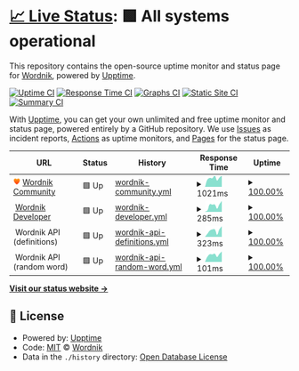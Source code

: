 # [📈 Live Status](https://status.wordnik.com): <!--live status--> **🟩 All systems operational**

This repository contains the open-source uptime monitor and status page for [Wordnik](http://developer.wordnik.com), powered by [Upptime](https://github.com/upptime/upptime).

[![Uptime CI](https://github.com/Wordnik/wordnik-status/workflows/Uptime%20CI/badge.svg)](https://github.com/Wordnik/wordnik-status/actions?query=workflow%3A%22Uptime+CI%22)
[![Response Time CI](https://github.com/Wordnik/wordnik-status/workflows/Response%20Time%20CI/badge.svg)](https://github.com/Wordnik/wordnik-status/actions?query=workflow%3A%22Response+Time+CI%22)
[![Graphs CI](https://github.com/Wordnik/wordnik-status/workflows/Graphs%20CI/badge.svg)](https://github.com/Wordnik/wordnik-status/actions?query=workflow%3A%22Graphs+CI%22)
[![Static Site CI](https://github.com/Wordnik/wordnik-status/workflows/Static%20Site%20CI/badge.svg)](https://github.com/Wordnik/wordnik-status/actions?query=workflow%3A%22Static+Site+CI%22)
[![Summary CI](https://github.com/Wordnik/wordnik-status/workflows/Summary%20CI/badge.svg)](https://github.com/Wordnik/wordnik-status/actions?query=workflow%3A%22Summary+CI%22)

With [Upptime](https://upptime.js.org), you can get your own unlimited and free uptime monitor and status page, powered entirely by a GitHub repository. We use [Issues](https://github.com/Wordnik/wordnik-status/issues) as incident reports, [Actions](https://github.com/Wordnik/wordnik-status/actions) as uptime monitors, and [Pages](https://status.wordnik.com) for the status page.

<!--start: status pages-->
<!-- This summary is generated by Upptime (https://github.com/upptime/upptime) -->
<!-- Do not edit this manually, your changes will be overwritten -->
<!-- prettier-ignore -->
| URL | Status | History | Response Time | Uptime |
| --- | ------ | ------- | ------------- | ------ |
| <img alt="" src="https://raw.githubusercontent.com/wordnik/wordnik-status/master/assets/favicon.png" height="13"> [Wordnik Community](https://www.wordnik.com/community) | 🟩 Up | [wordnik-community.yml](https://github.com/wordnik/wordnik-status/commits/HEAD/history/wordnik-community.yml) | <details><summary><img alt="Response time graph" src="./graphs/wordnik-community/response-time-week.png" height="20"> 1021ms</summary><br><a href="https://status.wordnik.com/history/wordnik-community"><img alt="Response time 1086" src="https://img.shields.io/endpoint?url=https%3A%2F%2Fraw.githubusercontent.com%2Fwordnik%2Fwordnik-status%2FHEAD%2Fapi%2Fwordnik-community%2Fresponse-time.json"></a><br><a href="https://status.wordnik.com/history/wordnik-community"><img alt="24-hour response time 1268" src="https://img.shields.io/endpoint?url=https%3A%2F%2Fraw.githubusercontent.com%2Fwordnik%2Fwordnik-status%2FHEAD%2Fapi%2Fwordnik-community%2Fresponse-time-day.json"></a><br><a href="https://status.wordnik.com/history/wordnik-community"><img alt="7-day response time 1021" src="https://img.shields.io/endpoint?url=https%3A%2F%2Fraw.githubusercontent.com%2Fwordnik%2Fwordnik-status%2FHEAD%2Fapi%2Fwordnik-community%2Fresponse-time-week.json"></a><br><a href="https://status.wordnik.com/history/wordnik-community"><img alt="30-day response time 1086" src="https://img.shields.io/endpoint?url=https%3A%2F%2Fraw.githubusercontent.com%2Fwordnik%2Fwordnik-status%2FHEAD%2Fapi%2Fwordnik-community%2Fresponse-time-month.json"></a><br><a href="https://status.wordnik.com/history/wordnik-community"><img alt="1-year response time 1086" src="https://img.shields.io/endpoint?url=https%3A%2F%2Fraw.githubusercontent.com%2Fwordnik%2Fwordnik-status%2FHEAD%2Fapi%2Fwordnik-community%2Fresponse-time-year.json"></a></details> | <details><summary><a href="https://status.wordnik.com/history/wordnik-community">100.00%</a></summary><a href="https://status.wordnik.com/history/wordnik-community"><img alt="All-time uptime 100.00%" src="https://img.shields.io/endpoint?url=https%3A%2F%2Fraw.githubusercontent.com%2Fwordnik%2Fwordnik-status%2FHEAD%2Fapi%2Fwordnik-community%2Fuptime.json"></a><br><a href="https://status.wordnik.com/history/wordnik-community"><img alt="24-hour uptime 100.00%" src="https://img.shields.io/endpoint?url=https%3A%2F%2Fraw.githubusercontent.com%2Fwordnik%2Fwordnik-status%2FHEAD%2Fapi%2Fwordnik-community%2Fuptime-day.json"></a><br><a href="https://status.wordnik.com/history/wordnik-community"><img alt="7-day uptime 100.00%" src="https://img.shields.io/endpoint?url=https%3A%2F%2Fraw.githubusercontent.com%2Fwordnik%2Fwordnik-status%2FHEAD%2Fapi%2Fwordnik-community%2Fuptime-week.json"></a><br><a href="https://status.wordnik.com/history/wordnik-community"><img alt="30-day uptime 100.00%" src="https://img.shields.io/endpoint?url=https%3A%2F%2Fraw.githubusercontent.com%2Fwordnik%2Fwordnik-status%2FHEAD%2Fapi%2Fwordnik-community%2Fuptime-month.json"></a><br><a href="https://status.wordnik.com/history/wordnik-community"><img alt="1-year uptime 100.00%" src="https://img.shields.io/endpoint?url=https%3A%2F%2Fraw.githubusercontent.com%2Fwordnik%2Fwordnik-status%2FHEAD%2Fapi%2Fwordnik-community%2Fuptime-year.json"></a></details>
| <img alt="" src="https://raw.githubusercontent.com/wordnik/wordnik-status/master/assets/dev-favicon.ico" height="13"> [Wordnik Developer](https://developer.wordnik.com) | 🟩 Up | [wordnik-developer.yml](https://github.com/wordnik/wordnik-status/commits/HEAD/history/wordnik-developer.yml) | <details><summary><img alt="Response time graph" src="./graphs/wordnik-developer/response-time-week.png" height="20"> 285ms</summary><br><a href="https://status.wordnik.com/history/wordnik-developer"><img alt="Response time 284" src="https://img.shields.io/endpoint?url=https%3A%2F%2Fraw.githubusercontent.com%2Fwordnik%2Fwordnik-status%2FHEAD%2Fapi%2Fwordnik-developer%2Fresponse-time.json"></a><br><a href="https://status.wordnik.com/history/wordnik-developer"><img alt="24-hour response time 446" src="https://img.shields.io/endpoint?url=https%3A%2F%2Fraw.githubusercontent.com%2Fwordnik%2Fwordnik-status%2FHEAD%2Fapi%2Fwordnik-developer%2Fresponse-time-day.json"></a><br><a href="https://status.wordnik.com/history/wordnik-developer"><img alt="7-day response time 285" src="https://img.shields.io/endpoint?url=https%3A%2F%2Fraw.githubusercontent.com%2Fwordnik%2Fwordnik-status%2FHEAD%2Fapi%2Fwordnik-developer%2Fresponse-time-week.json"></a><br><a href="https://status.wordnik.com/history/wordnik-developer"><img alt="30-day response time 284" src="https://img.shields.io/endpoint?url=https%3A%2F%2Fraw.githubusercontent.com%2Fwordnik%2Fwordnik-status%2FHEAD%2Fapi%2Fwordnik-developer%2Fresponse-time-month.json"></a><br><a href="https://status.wordnik.com/history/wordnik-developer"><img alt="1-year response time 284" src="https://img.shields.io/endpoint?url=https%3A%2F%2Fraw.githubusercontent.com%2Fwordnik%2Fwordnik-status%2FHEAD%2Fapi%2Fwordnik-developer%2Fresponse-time-year.json"></a></details> | <details><summary><a href="https://status.wordnik.com/history/wordnik-developer">100.00%</a></summary><a href="https://status.wordnik.com/history/wordnik-developer"><img alt="All-time uptime 100.00%" src="https://img.shields.io/endpoint?url=https%3A%2F%2Fraw.githubusercontent.com%2Fwordnik%2Fwordnik-status%2FHEAD%2Fapi%2Fwordnik-developer%2Fuptime.json"></a><br><a href="https://status.wordnik.com/history/wordnik-developer"><img alt="24-hour uptime 100.00%" src="https://img.shields.io/endpoint?url=https%3A%2F%2Fraw.githubusercontent.com%2Fwordnik%2Fwordnik-status%2FHEAD%2Fapi%2Fwordnik-developer%2Fuptime-day.json"></a><br><a href="https://status.wordnik.com/history/wordnik-developer"><img alt="7-day uptime 100.00%" src="https://img.shields.io/endpoint?url=https%3A%2F%2Fraw.githubusercontent.com%2Fwordnik%2Fwordnik-status%2FHEAD%2Fapi%2Fwordnik-developer%2Fuptime-week.json"></a><br><a href="https://status.wordnik.com/history/wordnik-developer"><img alt="30-day uptime 100.00%" src="https://img.shields.io/endpoint?url=https%3A%2F%2Fraw.githubusercontent.com%2Fwordnik%2Fwordnik-status%2FHEAD%2Fapi%2Fwordnik-developer%2Fuptime-month.json"></a><br><a href="https://status.wordnik.com/history/wordnik-developer"><img alt="1-year uptime 100.00%" src="https://img.shields.io/endpoint?url=https%3A%2F%2Fraw.githubusercontent.com%2Fwordnik%2Fwordnik-status%2FHEAD%2Fapi%2Fwordnik-developer%2Fuptime-year.json"></a></details>
| <img alt="" src="https://raw.githubusercontent.com/wordnik/wordnik-status/master/assets/dev-favicon.ico" height="13"> Wordnik API (definitions) | 🟩 Up | [wordnik-api-definitions.yml](https://github.com/wordnik/wordnik-status/commits/HEAD/history/wordnik-api-definitions.yml) | <details><summary><img alt="Response time graph" src="./graphs/wordnik-api-definitions/response-time-week.png" height="20"> 323ms</summary><br><a href="https://status.wordnik.com/history/wordnik-api-definitions"><img alt="Response time 338" src="https://img.shields.io/endpoint?url=https%3A%2F%2Fraw.githubusercontent.com%2Fwordnik%2Fwordnik-status%2FHEAD%2Fapi%2Fwordnik-api-definitions%2Fresponse-time.json"></a><br><a href="https://status.wordnik.com/history/wordnik-api-definitions"><img alt="24-hour response time 431" src="https://img.shields.io/endpoint?url=https%3A%2F%2Fraw.githubusercontent.com%2Fwordnik%2Fwordnik-status%2FHEAD%2Fapi%2Fwordnik-api-definitions%2Fresponse-time-day.json"></a><br><a href="https://status.wordnik.com/history/wordnik-api-definitions"><img alt="7-day response time 323" src="https://img.shields.io/endpoint?url=https%3A%2F%2Fraw.githubusercontent.com%2Fwordnik%2Fwordnik-status%2FHEAD%2Fapi%2Fwordnik-api-definitions%2Fresponse-time-week.json"></a><br><a href="https://status.wordnik.com/history/wordnik-api-definitions"><img alt="30-day response time 338" src="https://img.shields.io/endpoint?url=https%3A%2F%2Fraw.githubusercontent.com%2Fwordnik%2Fwordnik-status%2FHEAD%2Fapi%2Fwordnik-api-definitions%2Fresponse-time-month.json"></a><br><a href="https://status.wordnik.com/history/wordnik-api-definitions"><img alt="1-year response time 338" src="https://img.shields.io/endpoint?url=https%3A%2F%2Fraw.githubusercontent.com%2Fwordnik%2Fwordnik-status%2FHEAD%2Fapi%2Fwordnik-api-definitions%2Fresponse-time-year.json"></a></details> | <details><summary><a href="https://status.wordnik.com/history/wordnik-api-definitions">100.00%</a></summary><a href="https://status.wordnik.com/history/wordnik-api-definitions"><img alt="All-time uptime 100.00%" src="https://img.shields.io/endpoint?url=https%3A%2F%2Fraw.githubusercontent.com%2Fwordnik%2Fwordnik-status%2FHEAD%2Fapi%2Fwordnik-api-definitions%2Fuptime.json"></a><br><a href="https://status.wordnik.com/history/wordnik-api-definitions"><img alt="24-hour uptime 100.00%" src="https://img.shields.io/endpoint?url=https%3A%2F%2Fraw.githubusercontent.com%2Fwordnik%2Fwordnik-status%2FHEAD%2Fapi%2Fwordnik-api-definitions%2Fuptime-day.json"></a><br><a href="https://status.wordnik.com/history/wordnik-api-definitions"><img alt="7-day uptime 100.00%" src="https://img.shields.io/endpoint?url=https%3A%2F%2Fraw.githubusercontent.com%2Fwordnik%2Fwordnik-status%2FHEAD%2Fapi%2Fwordnik-api-definitions%2Fuptime-week.json"></a><br><a href="https://status.wordnik.com/history/wordnik-api-definitions"><img alt="30-day uptime 100.00%" src="https://img.shields.io/endpoint?url=https%3A%2F%2Fraw.githubusercontent.com%2Fwordnik%2Fwordnik-status%2FHEAD%2Fapi%2Fwordnik-api-definitions%2Fuptime-month.json"></a><br><a href="https://status.wordnik.com/history/wordnik-api-definitions"><img alt="1-year uptime 100.00%" src="https://img.shields.io/endpoint?url=https%3A%2F%2Fraw.githubusercontent.com%2Fwordnik%2Fwordnik-status%2FHEAD%2Fapi%2Fwordnik-api-definitions%2Fuptime-year.json"></a></details>
| <img alt="" src="https://raw.githubusercontent.com/wordnik/wordnik-status/master/assets/dev-favicon.ico" height="13"> Wordnik API (random word) | 🟩 Up | [wordnik-api-random-word.yml](https://github.com/wordnik/wordnik-status/commits/HEAD/history/wordnik-api-random-word.yml) | <details><summary><img alt="Response time graph" src="./graphs/wordnik-api-random-word/response-time-week.png" height="20"> 101ms</summary><br><a href="https://status.wordnik.com/history/wordnik-api-random-word"><img alt="Response time 131" src="https://img.shields.io/endpoint?url=https%3A%2F%2Fraw.githubusercontent.com%2Fwordnik%2Fwordnik-status%2FHEAD%2Fapi%2Fwordnik-api-random-word%2Fresponse-time.json"></a><br><a href="https://status.wordnik.com/history/wordnik-api-random-word"><img alt="24-hour response time 127" src="https://img.shields.io/endpoint?url=https%3A%2F%2Fraw.githubusercontent.com%2Fwordnik%2Fwordnik-status%2FHEAD%2Fapi%2Fwordnik-api-random-word%2Fresponse-time-day.json"></a><br><a href="https://status.wordnik.com/history/wordnik-api-random-word"><img alt="7-day response time 101" src="https://img.shields.io/endpoint?url=https%3A%2F%2Fraw.githubusercontent.com%2Fwordnik%2Fwordnik-status%2FHEAD%2Fapi%2Fwordnik-api-random-word%2Fresponse-time-week.json"></a><br><a href="https://status.wordnik.com/history/wordnik-api-random-word"><img alt="30-day response time 131" src="https://img.shields.io/endpoint?url=https%3A%2F%2Fraw.githubusercontent.com%2Fwordnik%2Fwordnik-status%2FHEAD%2Fapi%2Fwordnik-api-random-word%2Fresponse-time-month.json"></a><br><a href="https://status.wordnik.com/history/wordnik-api-random-word"><img alt="1-year response time 131" src="https://img.shields.io/endpoint?url=https%3A%2F%2Fraw.githubusercontent.com%2Fwordnik%2Fwordnik-status%2FHEAD%2Fapi%2Fwordnik-api-random-word%2Fresponse-time-year.json"></a></details> | <details><summary><a href="https://status.wordnik.com/history/wordnik-api-random-word">100.00%</a></summary><a href="https://status.wordnik.com/history/wordnik-api-random-word"><img alt="All-time uptime 100.00%" src="https://img.shields.io/endpoint?url=https%3A%2F%2Fraw.githubusercontent.com%2Fwordnik%2Fwordnik-status%2FHEAD%2Fapi%2Fwordnik-api-random-word%2Fuptime.json"></a><br><a href="https://status.wordnik.com/history/wordnik-api-random-word"><img alt="24-hour uptime 100.00%" src="https://img.shields.io/endpoint?url=https%3A%2F%2Fraw.githubusercontent.com%2Fwordnik%2Fwordnik-status%2FHEAD%2Fapi%2Fwordnik-api-random-word%2Fuptime-day.json"></a><br><a href="https://status.wordnik.com/history/wordnik-api-random-word"><img alt="7-day uptime 100.00%" src="https://img.shields.io/endpoint?url=https%3A%2F%2Fraw.githubusercontent.com%2Fwordnik%2Fwordnik-status%2FHEAD%2Fapi%2Fwordnik-api-random-word%2Fuptime-week.json"></a><br><a href="https://status.wordnik.com/history/wordnik-api-random-word"><img alt="30-day uptime 100.00%" src="https://img.shields.io/endpoint?url=https%3A%2F%2Fraw.githubusercontent.com%2Fwordnik%2Fwordnik-status%2FHEAD%2Fapi%2Fwordnik-api-random-word%2Fuptime-month.json"></a><br><a href="https://status.wordnik.com/history/wordnik-api-random-word"><img alt="1-year uptime 100.00%" src="https://img.shields.io/endpoint?url=https%3A%2F%2Fraw.githubusercontent.com%2Fwordnik%2Fwordnik-status%2FHEAD%2Fapi%2Fwordnik-api-random-word%2Fuptime-year.json"></a></details>

<!--end: status pages-->

[**Visit our status website →**](https://status.wordnik.com)

## 📄 License

- Powered by: [Upptime](https://github.com/upptime/upptime)
- Code: [MIT](./LICENSE) © [Wordnik](http://developer.wordnik.com)
- Data in the `./history` directory: [Open Database License](https://opendatacommons.org/licenses/odbl/1-0/)

